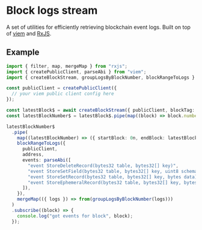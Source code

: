 # Block logs stream

A set of utilities for efficiently retrieving blockchain event logs. Built on top of [viem][0] and [RxJS][1].

[0]: https://viem.sh/
[1]: https://rxjs.dev/

## Example

```ts
import { filter, map, mergeMap } from "rxjs";
import { createPublicClient, parseAbi } from "viem";
import { createBlockStream, groupLogsByBlockNumber, blockRangeToLogs } from "@latticexyz/block-logs-stream";

const publicClient = createPublicClient({
  // your viem public client config here
});

const latestBlock$ = await createBlockStream({ publicClient, blockTag: "latest" });
const latestBlockNumber$ = latestBlock$.pipe(map((block) => block.number));

latestBlockNumber$
  .pipe(
    map((latestBlockNumber) => ({ startBlock: 0n, endBlock: latestBlockNumber })),
    blockRangeToLogs({
      publicClient,
      address,
      events: parseAbi([
        "event StoreDeleteRecord(bytes32 table, bytes32[] key)",
        "event StoreSetField(bytes32 table, bytes32[] key, uint8 schemaIndex, bytes data)",
        "event StoreSetRecord(bytes32 table, bytes32[] key, bytes data)",
        "event StoreEphemeralRecord(bytes32 table, bytes32[] key, bytes data)",
      ]),
    }),
    mergeMap(({ logs }) => from(groupLogsByBlockNumber(logs)))
  )
  .subscribe((block) => {
    console.log("got events for block", block);
  });
```
